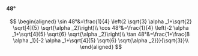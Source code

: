 #### 48°

$$
\begin{aligned}
\sin 48°&=\frac{1}{4} \left(2 \sqrt{3} \alpha _1+\sqrt{2} \sqrt[4]{5} \sqrt{\alpha _2}\right)\\
\cos 48°&=\frac{1}{4} \left(-2 \alpha _1+\sqrt[4]{5} \sqrt{6} \sqrt{\alpha _2}\right)\\
\tan 48°&=\frac{1+\frac{8 \alpha _1}{-2 \alpha _1+\sqrt[4]{5} \sqrt{6} \sqrt{\alpha _2}}}{\sqrt{3}}\\
\end{aligned}
$$

